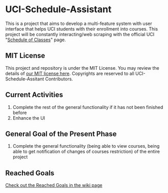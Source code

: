 # UCI-Schedule-Assistant
This is a project that aims to develop a multi-feature system with user interface that helps UCI students with their enrollment into courses. This project will be constantly interacting/web scraping with the official UCI "[Schedule of Classes](https://www.reg.uci.edu/perl/WebSoc)" page.

## MIT License
This project and repository is under the MIT License. You may review the details of [our MIT license here](https://github.com/JiJiU33C43I/UCI-Schedule-Assistant/blob/master/LICENSE). Copyrights are reserved to all UCI-Schedule-Assitant Contributors.


## Current Activities
1. Complete the rest of the general functionality if it has not been finished before
2. Enhance the UI

## General Goal of the Present Phase
1. Complete the general functionality (being able to view courses, being able to get notification of changes of courses restriction) of the entire project

## Reached Goals
[Check out the Reached Goals in the wiki page](https://github.com/JiJiU33C43I/UCI-Schedule-Assistant/wiki/Reached-Goals)
